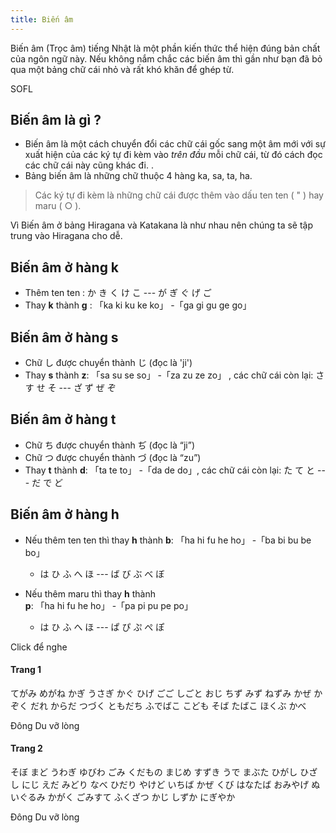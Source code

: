 ```yaml
---
title: Biến âm
---
```


<Intro>
Biến âm (Trọc âm) tiếng Nhật là một phần kiến thức thể hiện đúng bản chất của ngôn ngữ này. Nếu không nắm chắc các biến âm thì gần như bạn đã bỏ qua một bảng chữ cái nhỏ và rất khó khăn để ghép từ.

</Intro>

<Via href="https://trungtamnhatngu.edu.vn/blog/cung-sofl-tim-hieu-cac-bien-am-troc-am-trong-tieng-nhat-1374/">SOFL</Via>

<DakuonAlphabet />

## Biến âm là gì ?

- Biến âm là một cách chuyển đổi các chữ cái gốc sang một âm mới với sự xuất hiện của <CodeStep step={1}>các ký tự đi kèm</CodeStep> vào *trên đầu* mỗi chữ cái, từ đó cách đọc các chữ cái này cũng khác đi. .
- Bảng biến âm là những chữ thuộc 4 hàng ka, sa, ta, ha.
> Các ký tự đi kèm là những chữ cái được thêm vào dấu ten ten ( " ) hay maru ( ○ ).

Vì Biến âm ở bảng Hiragana và Katakana là như nhau nên chúng ta sẽ tập trung vào Hiragana cho dễ.

## Biến âm ở hàng k

- Thêm ten ten : <Speak kana="ka"><Kanji>か</Kanji></Speak> <Speak kana="ki"><Kanji>き</Kanji></Speak> <Speak kana="ku"><Kanji>く</Kanji></Speak> <Speak kana="ke"><Kanji>け</Kanji></Speak> <Speak kana="ko"><Kanji>こ</Kanji></Speak> ---  <Speak kana="ga"><Kanji>が</Kanji></Speak> <Speak kana="gi"><Kanji>ぎ</Kanji></Speak> <Speak kana="gu"><Kanji>ぐ</Kanji></Speak> <Speak kana="ge"><Kanji>げ</Kanji></Speak> <Speak kana="go"><Kanji>ご</Kanji></Speak>
- Thay <Kanji>**k**</Kanji> thành <Kanji>**g**</Kanji> : 「ka ki ku ke ko」 -「ga gi gu ge go」


## Biến âm ở hàng s

- Chữ <Speak kana="shi"><Kanji>し</Kanji></Speak> được chuyển thành <Speak kana="ji"><Kanji>じ</Kanji></Speak> (đọc là 'ji')
- Thay <Kanji>**s**</Kanji> thành <Kanji>**z**</Kanji>: 「sa su se so」 -「za zu ze zo」 , các chữ cái còn lại: <Speak kana="sa"><Kanji>さ</Kanji></Speak> <Speak kana="su"><Kanji>す</Kanji></Speak>  <Speak kana="se"><Kanji>せ</Kanji></Speak>  <Speak kana="so"><Kanji>そ</Kanji></Speak> --- <Speak kana="za"><Kanji>ざ</Kanji></Speak> <Speak kana="zu"><Kanji>ず</Kanji></Speak>  <Speak kana="ze"><Kanji>ぜ</Kanji></Speak>  <Speak kana="zo"><Kanji>ぞ</Kanji></Speak>


## Biến âm ở hàng t

- Chữ <Speak kana="chi"><Kanji>ち</Kanji></Speak> được chuyển thành <Speak kana="ji"><Kanji>ぢ</Kanji></Speak> (đọc là “ji”)
- Chữ <Speak kana="tsu"><Kanji>つ</Kanji></Speak> được chuyển thành <Speak kana="zu"><Kanji>づ</Kanji></Speak> (đọc là “zu”)
- Thay <Kanji>**t**</Kanji> thành <Kanji>**d**</Kanji>: 「ta te to」 -「da de do」, các chữ cái còn lại: <Speak kana="ta"><Kanji>た</Kanji></Speak> <Speak kana="te"><Kanji>て</Kanji></Speak>  <Speak kana="to"><Kanji>と</Kanji></Speak> --- <Speak kana="da"><Kanji>だ</Kanji></Speak> <Speak kana="de"><Kanji>で</Kanji></Speak>  <Speak kana="do"><Kanji>ど</Kanji></Speak>


## Biến âm ở hàng h
- Nếu thêm ten ten thì thay <Kanji>**h**</Kanji> thành <Kanji>**b**</Kanji>: 「ha hi fu he ho」 -「ba bi bu be bo」
  + <Speak kana="ha"><Kanji>は</Kanji></Speak> <Speak kana="hi"><Kanji>ひ</Kanji></Speak> <Speak kana="fu"><Kanji>ふ</Kanji></Speak> <Speak kana="he"><Kanji>へ</Kanji></Speak> <Speak kana="ho"><Kanji>ほ</Kanji></Speak> ---  <Speak kana="ba"><Kanji>ば</Kanji></Speak> <Speak kana="bi"><Kanji>び</Kanji></Speak> <Speak kana="bu"><Kanji>ぶ</Kanji></Speak> <Speak kana="be"><Kanji>べ</Kanji></Speak> <Speak kana="bo"><Kanji>ぼ</Kanji></Speak>

- Nếu thêm maru thì thay <Kanji>**h**</Kanji> thành <Kanji>**p**</Kanji>: 「ha hi fu he ho」 -「pa pi pu pe po」
  + <Speak kana="ha"><Kanji>は</Kanji></Speak> <Speak kana="hi"><Kanji>ひ</Kanji></Speak> <Speak kana="fu"><Kanji>ふ</Kanji></Speak> <Speak kana="he"><Kanji>へ</Kanji></Speak> <Speak kana="ho"><Kanji>ほ</Kanji></Speak> ---  <Speak kana="pa"><Kanji>ぱ</Kanji></Speak> <Speak kana="pi"><Kanji>ぴ</Kanji></Speak> <Speak kana="pu"><Kanji>ぷ</Kanji></Speak> <Speak kana="pe"><Kanji>ぺ</Kanji></Speak> <Speak kana="po"><Kanji>ぽ</Kanji></Speak>

<Note>
  Click để nghe
</Note>

<Recipes showNavigate={false} showChallangeDescription={false} titleText="Tập đọc từ">

#### Trang 1

<JaWL m={6}>
  <Speak k="手紙 ">てがみ</Speak>
  <Speak k="眼鏡">めがね</Speak>
  <Speak k="鍵">かぎ</Speak>
  <Speak k="内着">うさぎ</Speak>
  <Speak k="家具">かぐ</Speak>
  <Speak k="髭">ひげ</Speak>
</JaWL>

<JaWL m={6}>
  <Speak k="午後">ごご</Speak>
  <Speak k="仕事">しごと</Speak>
  <Speak k="叔父">おじ</Speak>
  <Speak k="地図">ちず</Speak>
  <Speak k="水">みず</Speak>
  <Speak k="鼠">ねずみ</Speak>
</JaWL>

<JaWL m={6}>
  <Speak k="風">かぜ</Speak>
  <Speak k="家族">かぞく</Speak>
  <Speak k="誰">だれ</Speak>
  <Speak k="体">からだ</Speak>
  <Speak k="続く">つづく</Speak>
  <Speak k="友達">ともだち</Speak>
</JaWL>

<JaWL m={6}>
  <Speak k="筆箱">ふでばこ</Speak>
  <Speak k="子供">こども</Speak>
  <Speak k="蕎麦">そば</Speak>
  <Speak k="莨">たばこ</Speak>
  <Speak k="北部">ほくぶ</Speak>
  <Speak k="壁">かべ</Speak>
</JaWL>

<Via href="http://dongdu.edu.vn">Đông Du vỡ lòng</Via>
<Solution />

#### Trang 2

<JaWL m={6}>
  <Speak k="祖母">そぼ</Speak>
  <Speak k="窓">まど</Speak>
  <Speak k="上着">うわぎ</Speak>
  <Speak k="指輪">ゆびわ</Speak>
  <Speak k="ゴミ">ごみ</Speak>
  <Speak k="果物">くだもの</Speak>
</JaWL>

<JaWL m={6}>
  <Speak k="真面目">まじめ</Speak>
  <Speak k="すずき">すずき</Speak>
  <Speak k="腕">うで</Speak>
  <Speak k="瞼">まぶた</Speak>
  <Speak k="東口">ひがし</Speak>
  <Speak k="日差し">ひざし</Speak>
</JaWL>

<JaWL m={6}>
  <Speak k="虹">にじ</Speak>
  <Speak k="枝">えだ</Speak>
  <Speak k="緑">みどり</Speak>
  <Speak k="鍋">なべ</Speak>
  <Speak k="左">ひだり</Speak>
  <Speak k="火傷">やけど</Speak>
</JaWL>

<JaWL m={6}>
  <Speak k="一番">いちば</Speak>
  <Speak k="風">かぜ</Speak>
  <Speak k="首">くび</Speak>
  <Speak k="花束">はなたば</Speak>
  <Speak k="お土産">おみやげ</Speak>
  <Speak k="ぬいぐるみ">ぬいぐるみ</Speak>
</JaWL>

<JaWL m={6}>
  <Speak k="科学">かがく</Speak>
  <Speak k="ゴミ捨て">ごみすて</Speak>
  <Speak k="複雑">ふくざつ</Speak>
  <Speak k="家事">かじ</Speak>
  <Speak k="静か">しずか</Speak>
  <Speak k="賑やか">にぎやか</Speak>
</JaWL>

<Via href="http://dongdu.edu.vn">Đông Du vỡ lòng</Via>
<Solution />


</Recipes>